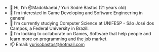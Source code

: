 - 👋 Hi, I’m @Madokkaebi / Yuri Sodré Bastos (21 years old)
- 👀 I’m interested in Game Developing and Software Engineering in general
- 🌱 I’m currently studying Computer Science at UNIFESP - São José dos Campos, a Federal University in Brazil. 
- 💞️ I’m looking to collaborate on Games, Software that help people and learn more on programming and the job market.
- 📫 Email: yurisobastos@hotmail.com
